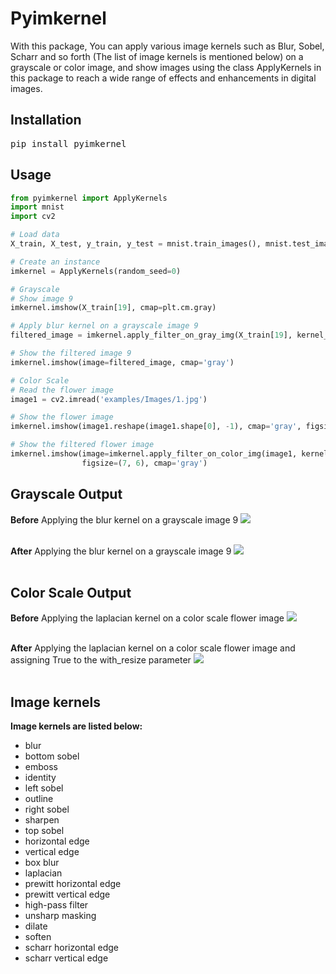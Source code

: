 # Pyimkernel
<p>
With this package, You can apply various image kernels such as Blur, Sobel, Scharr and so forth (The list of image kernels is mentioned below) on a grayscale or color image, and show images using the class ApplyKernels in this package to reach a wide range of effects and enhancements in digital images.
</p>

## Installation
<pre>
pip install pyimkernel
</pre>

## Usage
```python
from pyimkernel import ApplyKernels
import mnist
import cv2

# Load data
X_train, X_test, y_train, y_test = mnist.train_images(), mnist.test_images(), mnist.train_labels(), mnist.test_labels()

# Create an instance
imkernel = ApplyKernels(random_seed=0)

# Grayscale
# Show image 9 
imkernel.imshow(X_train[19], cmap=plt.cm.gray)

# Apply blur kernel on a grayscale image 9
filtered_image = imkernel.apply_filter_on_gray_img(X_train[19], kernel_name='blur')

# Show the filtered image 9
imkernel.imshow(image=filtered_image, cmap='gray')

# Color Scale
# Read the flower image
image1 = cv2.imread('examples/Images/1.jpg')

# Show the flower image
imkernel.imshow(image1.reshape(image1.shape[0], -1), cmap='gray', figsize=(20, 10))

# Show the filtered flower image
imkernel.imshow(image=imkernel.apply_filter_on_color_img(image1, kernel_name='laplacian', with_resize=True),
                figsize=(7, 6), cmap='gray')
```
## Grayscale Output
<b>Before</b> Applying the blur kernel on a grayscale image 9
<img src="https://i.postimg.cc/Bn8nRVyY/image9.png">
<br /><br/>


<b>After</b> Applying the blur kernel on a grayscale image 9
<img src="https://i.postimg.cc/qBWrzxvS/filtered-image9.png">
<br /><br/>

## Color Scale Output
<b>Before</b> Applying the laplacian kernel on a color scale flower image
<img src="https://i.postimg.cc/B66PbRQk/flower.png">
<br /><br/>


<b>After</b> Applying the laplacian kernel on a color scale flower image and assigning True to the with_resize parameter
<img src="https://i.postimg.cc/dtHstDTs/filtered-flower.png">
<br /><br/>

## Image kernels
<b> Image kernels are listed below:</b>

- blur
- bottom sobel
- emboss
- identity
- left sobel
- outline
- right sobel
- sharpen
- top sobel
- horizontal edge
- vertical edge
- box blur
- laplacian
- prewitt horizontal edge
- prewitt vertical edge
- high-pass filter
- unsharp masking
- dilate
- soften
- scharr horizontal edge
- scharr vertical edge

